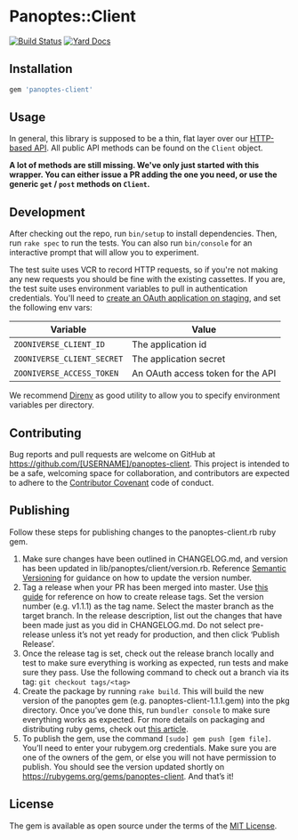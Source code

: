 # Panoptes::Client

[![Build Status](https://travis-ci.org/zooniverse/panoptes-client.rb.svg?branch=master)](https://travis-ci.org/zooniverse/panoptes-client.rb)
[![Yard Docs](http://img.shields.io/badge/yard-docs-blue.svg)](http://rubydoc.info/github/zooniverse/panoptes-client.rb/)

## Installation

```ruby
gem 'panoptes-client'
```

## Usage

In general, this library is supposed to be a thin, flat layer over our [HTTP-based API](http://docs.panoptes.apiary.io/). All public API methods can be found on the `Client` object.

**A lot of methods are still missing. We've only just started with this wrapper. You can either issue a PR adding the one you need, or use the generic `get` / `post` methods on `Client`.**


## Development

After checking out the repo, run `bin/setup` to install dependencies. Then, run `rake spec` to run the tests. You can also run `bin/console` for an interactive prompt that will allow you to experiment.

The test suite uses VCR to record HTTP requests, so if you're not making any new requests you should be fine with the existing cassettes. If you are, the test suite uses environment variables to pull in authentication credentials. You'll need to [create an OAuth application on staging](https://panoptes-staging.zooniverse.org/oauth/applications), and set the following env vars:

| Variable                   | Value |
-----------------------------|-------|
| `ZOONIVERSE_CLIENT_ID`     | The application id |
| `ZOONIVERSE_CLIENT_SECRET` | The application secret |
| `ZOONIVERSE_ACCESS_TOKEN`  | An OAuth access token for the API |

We recommend [Direnv](https://github.com/direnv/direnv) as good utility to allow you to specify environment variables per directory.

## Contributing

Bug reports and pull requests are welcome on GitHub at https://github.com/[USERNAME]/panoptes-client. This project is intended to be a safe, welcoming space for collaboration, and contributors are expected to adhere to the [Contributor Covenant](http://contributor-covenant.org) code of conduct.

## Publishing

Follow these steps for publishing changes to the panoptes-client.rb ruby gem.

1. Make sure changes have been outlined in CHANGELOG.md, and version has been updated in lib/panoptes/client/version.rb. Reference [Semantic Versioning](https://semver.org/) for guidance on how to update the version number.
2. Tag a release when your PR has been merged into master. Use [this guide](https://help.github.com/en/github/administering-a-repository/managing-releases-in-a-repository) for reference on how to create release tags. Set the version number (e.g. v1.1.1) as the tag name. Select the master branch as the target branch. In the release description, list out the changes that have been made just as you did in CHANGELOG.md. Do not select pre-release unless it’s not yet ready for production, and then click ‘Publish Release’.
3. Once the release tag is set, check out the release branch locally and test to make sure everything is working as expected, run tests and make sure they pass. Use the following command to check out a branch via its tag: `git checkout tags/<tag>`
4. Create the package by running `rake build`. This will build the new version of the panoptes gem (e.g. panoptes-client-1.1.1.gem) into the pkg directory. Once you’ve done this, run `bundler console` to make sure everything works as expected. For more details on packaging and distributing ruby gems, check out [this article](https://www.digitalocean.com/community/tutorials/how-to-package-and-distribute-ruby-applications-as-a-gem-using-rubygems).
5. To publish the gem, use the command `[sudo] gem push [gem file]`. You’ll need to enter your rubygem.org credentials. Make sure you are one of the owners of the gem, or else you will not have permission to publish. You should see the version updated shortly on https://rubygems.org/gems/panoptes-client. And that’s it!


## License

The gem is available as open source under the terms of the [MIT License](http://opensource.org/licenses/MIT).

